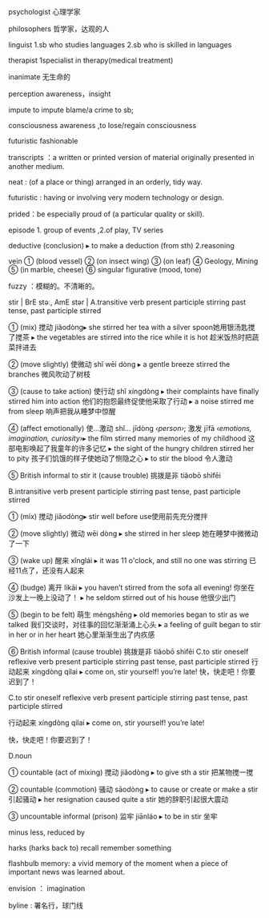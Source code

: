 psychologist 心理学家

philosophers 哲学家，达观的人

linguist  1.sb who studies languages 2.sb who is skilled in languages

therapist 1specialist in therapy(medical treatment)

inanimate 无生命的

perception awareness，insight

impute to impute blame/a crime to sb;

consciousness awareness ,to lose/regain consciousness

futuristic fashionable

transcripts ：a written or printed version of material originally presented in another medium.

neat : (of a place or thing) arranged in an orderly, tidy way.

futuristic : having or involving very modern technology or design.

prided：be especially proud of (a particular quality or skill).

episode 1. group of events ,2.of play, TV series

deductive (conclusion)  ▸ to make a deduction (from sth) 2.reasoning 

vein ① (blood vessel)   ② (on insect wing) ③ (on leaf)  ④ Geology, Mining     ⑤ (in marble, cheese)  ⑥ singular figurative (mood, tone)  

fuzzy ：模糊的。不清晰的。

stir | BrE stəː, AmE stər | A.transitive verb present participle stirring past tense, past participle stirred

 ① (mix) 搅动 jiǎodòng▸ she stirred her tea with a silver spoon她用银汤匙搅了搅茶 ▸ the vegetables are stirred into the rice while it is hot 趁米饭热时把蔬菜拌进去 

② (move slightly) 使微动 shǐ wēi dòng ▸ a gentle breeze stirred the branches 微风吹动了树枝 

③ (cause to take action) 使行动 shǐ xíngdòng ▸ their complaints have finally stirred him into action 他们的抱怨最终促使他采取了行动 ▸ a noise stirred me from sleep 响声把我从睡梦中惊醒 

④ (affect emotionally) 使…激动 shǐ… jīdòng *‹person›*; 激发 jīfā *‹emotions,* *imagination,* *curiosity›*▸ the film stirred many memories of my childhood 这部电影唤起了我童年的许多记忆 ▸ the sight of the hungry children stirred her to pity 孩子们饥饿的样子使她动了恻隐之心 ▸ to stir the blood 令人激动

 ⑤ British informal to stir it (cause trouble) 挑拨是非 tiǎobō shìfēi



B.intransitive verb present participle stirring past tense, past participle stirred

① (mix) 搅动 jiǎodòng▸ stir well before use使用前先充分搅拌 

② (move slightly) 微动 wēi dòng ▸ she stirred in her sleep 她在睡梦中微微动了一下 

③ (wake up) 醒来 xǐnglái ▸ it was 11 o'clock, and still no one was stirring 已经11点了，还没有人起来 

④ (budge) 离开 líkāi ▸ you haven’t stirred from the sofa all evening! 你坐在沙发上一晚上没动了！ ▸ he seldom stirred out of his house 他很少出门

 ⑤ (begin to be felt) 萌生 méngshēng ▸ old memories began to stir as we talked 我们交谈时，对往事的回忆渐渐涌上心头 ▸ a feeling of guilt began to stir in her or in her heart 她心里渐渐生出了内疚感 

⑥ British informal (cause trouble) 挑拨是非 tiǎobō shìfēi C.to stir oneself reflexive verb present participle stirring past tense, past participle stirred 行动起来 xíngdòng qilai ▸ come on, stir yourself! you’re late! 快，快走吧！你要迟到了！

C.to stir oneself reflexive verb present participle stirring past tense, past participle stirred 

行动起来 xíngdòng qilai ▸ come on, stir yourself! you’re late! 

快，快走吧！你要迟到了！ 

D.noun

 ① countable (act of mixing) 搅动 jiǎodòng ▸ to give sth a stir 把某物搅一搅 

② countable (commotion) 骚动 sāodòng ▸ to cause or create or make a stir 引起骚动 ▸ her resignation caused quite a stir 她的辞职引起很大震动 

③ uncountable informal (prison) 监牢 jiānláo ▸ to be in stir 坐牢

minus  less, reduced by

harks (harks back to)	recall  remember something

flashbulb memory: a vivid memory of the moment when a piece of important news was learned about.

envision ： imagination

byline : 署名行，球门线



